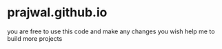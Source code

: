 # prajwal.github.io
you are free to use this code and make any changes you wish
help me to build more projects
